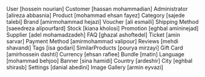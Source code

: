 User [hossein nourian]
Customer [hassan mohammadian]
Administrator [alireza abbasnia]
Product [mohammad ehsan fayez]
Category [sajede talebi]
Brand [amirmohammad hejazi]
Voucher [ali esmaili]
Shipping Method [saeedreza alipourfard]
Stock [kiana kholosi]
Promotion [eghbal amininejad]
Supplier [adel mohamadzadeh]
FAQ [ghazal ashoftedel]
Ticket [amin sarvar]
Payment Method [amirmohammad valipour]
Reviews [mehdi shavandi]
Tags [isa godari]
SimilarProducts [pourya mirzayi]
Gift Card [amirhossein dashti]
Currency [ehsan rafiee]
Bundle [matin]
Language [mohammad behjoo]
Banner [sina hamidi]
Country [ardeshir]
City [eghbal shirasb]
Settings [danial abedini]
Image Gallery [armin eyvazi]